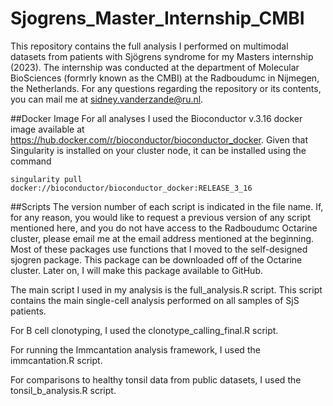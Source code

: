 # Sjogrens_Master_Internship_CMBI
This repository contains the full analysis I performed on multimodal datasets from patients with Sjögrens syndrome for my Masters internship (2023).
The internship was conducted at the department of Molecular BioSciences (formrly known as the CMBI) at the Radboudumc in Nijmegen, the Netherlands.
For any questions regarding the repository or its contents, you can mail me at sidney.vanderzande@ru.nl.

##Docker Image
For all analyses I used the Bioconductor v.3.16 docker image available at https://hub.docker.com/r/bioconductor/bioconductor_docker. Given that Singularity is installed on your cluster node, it can be installed using the command 
```
singularity pull docker://bioconductor/bioconductor_docker:RELEASE_3_16
```

##Scripts
The version number of each script is indicated in the file name. If, for any reason, you would like to request a previous version of any script mentioned here, and you do not have access to the Radboudumc Octarine cluster, please email me at the email address mentioned at the beginning.
Most of these packages use functions that I moved to the self-designed sjogren package. This package can be downloaded off of the Octarine cluster. Later on, I will make this package available to GitHub.

The main script I used in my analysis is the full_analysis.R script. This script contains the main single-cell analysis performed on all samples of SjS patients.

For B cell clonotyping, I used the clonotype_calling_final.R script.

For running the Immcantation analysis framework, I used the immcantation.R script.

For comparisons to healthy tonsil data from public datasets, I used the tonsil_b_analysis.R script.
